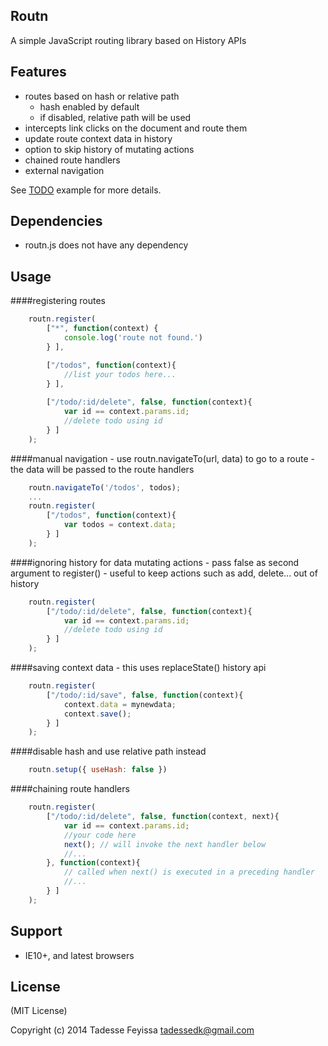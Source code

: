 Routn
-----
A simple JavaScript routing library based on History APIs

Features
---------
- routes based on hash or relative path 
	- hash enabled by default
	- if disabled, relative path will be used 
- intercepts link clicks on the document and route them
- update route context data in history
- option to skip history of mutating actions
- chained route handlers 
- external navigation

See [TODO](todos.js) example for more details.

Dependencies
------------
- routn.js does not have any dependency

Usage
-----

####registering routes

```javascript 
	routn.register(
		["*", function(context) { 
			console.log('route not found.')
		} ],

		["/todos", function(context){
			//list your todos here...
		} ],
	
		["/todo/:id/delete", false, function(context){
			var id == context.params.id;
			//delete todo using id
		} ]
	);
```
####manual navigation
	- use routn.navigateTo(url, data) to go to a route
	- the data will be passed to the route handlers

```javascript 
	routn.navigateTo('/todos', todos);	
	...
	routn.register(		
		["/todos", function(context){
			var todos = context.data;
		} ]
	);
```

####ignoring history for data mutating actions
	- pass false as second argument to register()
	- useful to keep actions such as add, delete... out of history

```javascript 
	routn.register(		
		["/todo/:id/delete", false, function(context){
			var id == context.params.id;
			//delete todo using id
		} ]
	);
```

####saving context data
	- this uses replaceState() history api 

```javascript 
	routn.register(		
		["/todo/:id/save", false, function(context){
			context.data = mynewdata;
			context.save();
		} ]
	);
```

####disable hash and use relative path instead
```javascript 
	routn.setup({ useHash: false })
```

####chaining route handlers
```javascript 
	routn.register(		
		["/todo/:id/delete", false, function(context, next){
			var id == context.params.id;
			//your code here
			next(); // will invoke the next handler below
			//...
		}, function(context){
			// called when next() is executed in a preceding handler
			//...
		} ]
	);
```

Support
-------
- IE10+, and latest browsers

License
--------
(MIT License)

Copyright (c) 2014 Tadesse Feyissa <tadessedk@gmail.com>
